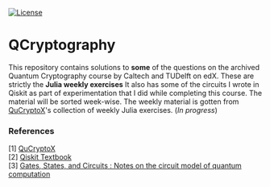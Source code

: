 [![License](https://img.shields.io/badge/License-Apache%202.0-blue.svg)](https://raw.githubusercontent.com/kj3moraes/QCryptography/main/LICENSE)  
# QCryptography
This repository contains solutions to **some** of the questions on the archived Quantum Cryptography course by Caltech and TUDelft on edX. These are strictly the **Julia weekly exercises** It also has some of the circuits I wrote in Qiskit as part of experimentation that I did while completing this course. The material will be sorted week-wise. The weekly material is gotten from [QuCryptoX](https://github.com/QuCryptoX)'s collection of weekly Julia exercises.  (_In progress_)

### References 
[1] [QuCryptoX](https://github.com/QuCryptoX)  
[2] [Qiskit Textbook](https://qiskit.org/textbook/ch-states/introduction.html)    
[3] [Gates, States, and Circuits : Notes on the circuit model of quantum computation](http://threeplusone.com/gates)    
